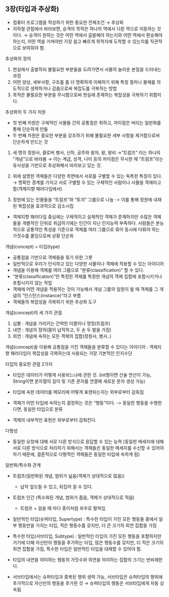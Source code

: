 ## 3장(타입과 추상화)

- 컴퓨터 프로그램을 작성하기 위한 중요한 전제조건 → 추상화
- 지하철 관점에서 바라보면, 승객의 목적은 하나의 역에서 다른 역으로 이동하는 것이다. → 승객이 원하는 것은 어떤 역에서 출발해야 하는지와 어떤 역에서 환승해야하는지, 어떤 역을 거쳐야만 가장 쉽고 빠르게 목적지에 도착할 수 있는지를 직관적으로 보여줘야 함.

추상화의 정의

1. 현실에서 출발하되 불필요한 부분들을 도려가면서 사물의 놀라운 본질을 드러내는 과정
2. 어떤 양상, 세부사항, 구조를 좀 더 명확하게 이해하기 위해 특정 절차나 물체를 의도적으로 생략하거나 감춤으로써 복잡도를 극복하는 방법
3. 목적은 불필요한 부분을 무시함으로써 현실에 존재하는 복잡성을 극복하기 위함이다.

추상화의 두 가지 차원

- 첫 번째 차원은 구체적인 사물들 간의 공통점은 취하고, 차이점은 버리는 일반화를 통해 단순하게 만듦
- 두 번째 차원은 중요한 부분을 강조하기 위해 불필요한 세부 사항을 제거함으로써 단순하게 만드는 것

1. 세 명의 정원사, 클로버 병사, 신하, 공주와 왕자, 왕, 왕비 →”트럼프” 라는 하나의 “개념”으로 바라봄 → 이는 계급, 성격, 나이 등의 차이점은 무시한 채 “트럼프”라는 유사성을 기반으로 추상화해서 바라보고 있는 것.

2. 위에 설명한 객체들은 다양한 측면에서 서로를 구별할 수 있는 독특한 특징이 있다. → 명확한 경계를 가지고 서로 구별할 수 있는 구체적인 사람이나 사물을 객체라고 함(객체지향 패러다임에서)
3. 정원에 있는 인물들을 “트럼프”와 “토끼” 그룹으로 나눔 -> 이를 통해 정원에 내재된 복잡성을 효과적으로 감소시킴

- 객체지향 패러다임 중심에는 구체적이고 실제적인 객체가 존재하지만 수많은 객체들을 개별적인 단위로 취급하기에는 인간이 지닌 인지능력 부족하다.
사람들은 본능적으로 공통적인 특성을 기준으로 객체를 여러 그룹으로 묶어 동시에 다뤄야 하는 가짓수를 줄임으로써 상황 단순화

개념(concept) = 타입(type)

- 공통점을 기반으로 객체들을 묶기 위한 그릇
- 일반적으로 우리가 인식하고 있는 다양한 사물이나 객체에 적용할 수 있는 아이디어
- 개념을 이용해 객체를 여러 그룹으로 “분류(classification)” 할 수 있다.
- “분류(classification)”란 특정한 객체를 특정한 개념의 객체 집합에 포함시키거나 포함시키지 않는 작업
- 객체에 어떤 개념을 적용하는 것이 가능해서 개념 그룹의 일원이 될 때 객체를 그 개념의 “인스턴스(instance)”라고 부름
- 객체들의 복잡성을 극복하기 위한 추상화 도구

개념(concept)의 세 가지 관점

1. 심볼 : 개념을 가리키는 간략한 이름이나 명칭(트럼프)
2. 내연 : 개념의 정의(몸이 납작하고, 두 손 두 발을 가짐)
3. 외연 : 개념에 속하는 모든 객체의 집합(정원사, 병사..)

개념(concept)을 이용해 공통점을 가진 객체들을 분류할 수 있다는 아이디어 : 객체지향  패러다임이 복잡성을 극복하는데 사용되는 가장 기본적인 인지수단

타입의 중요한 관점 2가지

- 타입은 데이터가 어떻게 사용되느냐에 관한 것. (int형이면 산술 연산이 가능, String이면 문자열의 길이 및 기존 문자를 연결해 새로운 문자 생성 가능)
- 타입에 속한 데이터를 메모리에 어떻게 표현되는지는 외부로부터 감춰짐

- 객체가 어떤 타입에 속하는지 결정하는 것은 “행동”이다. -> 동일한 행동을 수행한다면, 동일한 타입으로 분류

- 객체의 내부적인 표현은 외부로부터 감춰진다.

다형성

- 동일한 요청에 대해 서로 다른 방식으로 응답할 수 있는 능력 (동일한 메세지에 대해 서로 다른 방식으로 처리하기 위해서는 객체들은 동일한 메세지를 수신할 수 있어야 하기 때문에, 결론적으로 다형적인 객체들은 동일한 타입에 속하게 됨)

일반화/특수화 관계

- 트럼프(일반화된 개념, 범위가 넓음(객체가 상대적으로 많음))

  - 납작 엎드릴 수 있고, 뒤집어 질 수 있다.

- 트럼프 인간 (특수화된 개념, 범위가 좁음, 객체가 상대적으로 적음)

  - 트럼프 + 걸을 때 마다 종이처럼 좌우로 펄럭임

- 일반적인 타입(슈퍼타입, Supertype) : 특수한 타입이 가진 모든 행동들 중에서 일부 행동만을 가지는 타입, 적은 행동수를 갖지만, 더 큰 크기의 외연 집합을 가짐

- 특수한 타입(서브타입, Subtype) : 일반적인 타입이 가진 모든 행동을 포함하지만 거기에 더해 자신만의 행동을 추가하는 타입, 많은 행동수를 갖지만, 더 작은 크기의 외연 집합을 가짐, 특수한 타입은 일반적인 타입을 대체할 수 있어야 함.

- 타입의 내연을 의미하는 행동의 가짓수와 외연을 의미하는 집합의 크기는 반비례한다.

- 서브타입에서는 슈퍼타입과 중복된 행위 생략 가능, 서브타입은 슈퍼타입의 행위에 추가적으로 자신만의 행동을 추가한 것 → 슈퍼타입의 행동은 서브타입에게 자동 상속됨